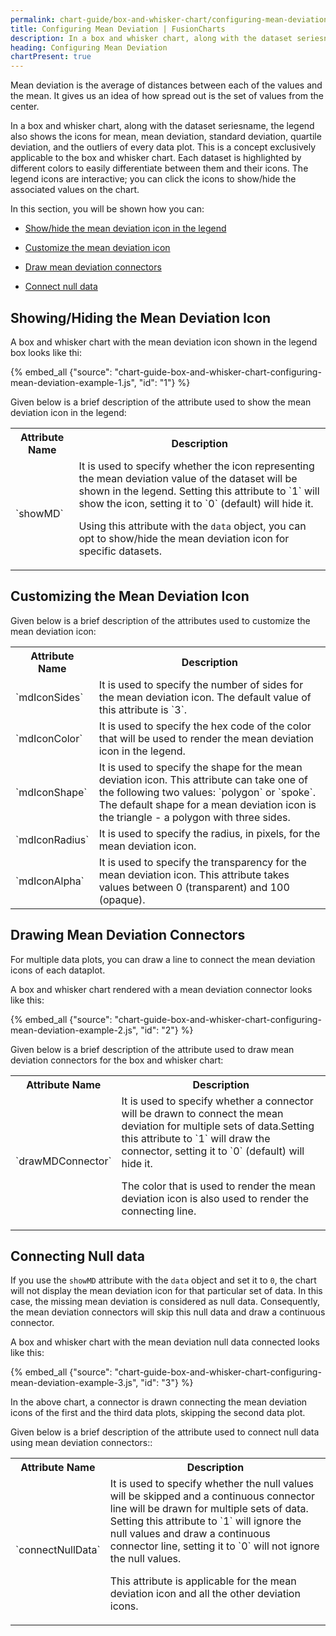 ```yaml
---
permalink: chart-guide/box-and-whisker-chart/configuring-mean-deviation.html
title: Configuring Mean Deviation | FusionCharts
description: In a box and whisker chart, along with the dataset seriesname, the legend also shows the icons for mean, mean deviation, standard deviation, quartile deviation, and the outliers of every data plot.
heading: Configuring Mean Deviation
chartPresent: true
---
```


Mean deviation is the average of distances between each of the values and the mean. It gives us an idea of how spread out is the set of values from the center.

In a box and whisker chart, along with the dataset seriesname, the legend also shows the icons for mean, mean deviation, standard deviation, quartile deviation, and the outliers of every data plot. This is a concept exclusively applicable to the box and whisker chart. Each dataset is highlighted by different colors to easily differentiate between them and their icons. The legend icons are interactive; you can click the icons to show/hide the associated values on the chart.

In this section, you will be shown how you can:

* <a href="{{ site.baseurl }}chart-guide/box-and-whisker-chart/configuring-mean-deviation.html#showinghiding-the-mean-deviation-icon">Show/hide the mean deviation icon in the legend</a>

* <a href="{{ site.baseurl }}chart-guide/box-and-whisker-chart/configuring-mean-deviation.html#customizing-the-mean-deviation-icon">Customize the mean deviation icon</a>

* <a href="{{ site.baseurl }}chart-guide/box-and-whisker-chart/configuring-mean-deviation.html#drawing-mean-deviation-connectors">Draw mean deviation connectors</a>

* <a href="{{ site.baseurl }}chart-guide/box-and-whisker-chart/configuring-mean-deviation.html#connecting-null-data">Connect null data</a>

## Showing/Hiding the Mean Deviation Icon

A box and whisker chart with the mean deviation icon shown in the legend box looks like thi:

{% embed_all {"source": "chart-guide-box-and-whisker-chart-configuring-mean-deviation-example-1.js", "id": "1"} %}

Given below is a brief description of the attribute used to show the mean deviation icon in the legend:

<table>
  <tr>
    <th>Attribute Name</th>
    <th>Description</th>
  </tr>
  <tr>
    <td>`showMD`</td>
    <td>It is used to specify whether the icon representing the mean deviation value of the dataset will be shown in the legend. Setting this attribute to `1` will show the icon, setting it to `0` (default) will hide it.

Using this attribute with the `data` object, you can opt to show/hide the mean deviation icon for specific datasets. </td>
  </tr>
</table>


## Customizing the Mean Deviation Icon

Given below is a brief description of the attributes used to customize the mean deviation icon:

<table>
  <tr>
    <th>Attribute Name</th>
    <th>Description</th>
  </tr>
  <tr>
    <td>`mdIconSides`</td>
    <td>It is used to specify the number of sides for the mean deviation icon. The default value of this attribute is `3`.</td>
  </tr>
  <tr>
    <td>`mdIconColor`</td>
    <td>It is used to specify the hex code of the color that will be used to render the mean deviation icon in the legend.</td>
  </tr>
  <tr>
    <td>`mdIconShape`</td>
    <td>It is used to specify the shape for the mean deviation icon. This attribute can take one of the following two values: `polygon` or `spoke`.  The default shape for a mean deviation icon is the triangle - a polygon with three sides.</td>
  </tr>
  <tr>
    <td>`mdIconRadius`</td>
    <td>It is used to specify the radius, in pixels, for the mean deviation icon.</td>
  </tr>
  <tr>
    <td>`mdIconAlpha`</td>
    <td>It is used to specify the transparency for the mean deviation icon. This attribute takes values between 0 (transparent) and 100 (opaque).</td>
  </tr>
</table>


## Drawing Mean Deviation Connectors

For multiple data plots, you can draw a line to connect the mean deviation icons of each dataplot.

A box and whisker chart rendered with a mean deviation connector looks like this:

{% embed_all {"source": "chart-guide-box-and-whisker-chart-configuring-mean-deviation-example-2.js", "id": "2"} %}

Given below is a brief description of the attribute used to draw mean deviation connectors for the box and whisker chart:

<table>
  <tr>
    <th>Attribute Name</th>
    <th>Description</th>
  </tr>
  <tr>
    <td>`drawMDConnector`</td>
    <td>It is used to specify whether a connector will be drawn to connect the mean deviation for multiple sets of data.Setting this attribute to `1` will draw the connector, setting it to `0` (default) will hide it.

The color that is used to render the mean deviation icon is also used to render the connecting line. </td>
  </tr>
</table>


## Connecting Null data

If you use the `showMD` attribute with the `data` object and set it to `0`, the chart will not display the mean deviation icon for that particular set of data. In this case, the missing mean deviation is considered as null data. Consequently, the mean deviation connectors will skip this null data and draw a continuous connector.

A box and whisker chart with the mean deviation null data connected looks like this:

{% embed_all {"source": "chart-guide-box-and-whisker-chart-configuring-mean-deviation-example-3.js", "id": "3"} %}

In the above chart, a connector is drawn connecting the mean deviation icons of the first and the third data plots, skipping the second data plot.

Given below is a brief description of the attribute used to connect null data using mean deviation connectors::

<table>
  <tr>
    <th>Attribute Name</th>
    <th>Description</th>
  </tr>
  <tr>
    <td>`connectNullData`</td>
    <td>It is used to specify whether the null values will be skipped and a continuous connector line will be drawn for multiple sets of data. Setting this attribute to `1` will ignore the null values and draw a continuous connector line, setting it to `0` will not ignore the null values.

This attribute is applicable for the mean deviation icon and all the other deviation icons. </td>
  </tr>
</table>